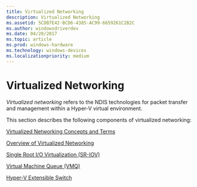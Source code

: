 ```yaml
---
title: Virtualized Networking
description: Virtualized Networking
ms.assetid: 5CDB7E42-BCD6-4385-AC99-6659261C2B2C
ms.author: windowsdriverdev
ms.date: 04/20/2017
ms.topic: article
ms.prod: windows-hardware
ms.technology: windows-devices
ms.localizationpriority: medium
---
```


# Virtualized Networking


*Virtualized networking* refers to the NDIS technologies for packet transfer and management within a Hyper-V virtual environment.

This section describes the following components of virtualized networking:

[Virtualized Networking Concepts and Terms](virtualized-networking-concepts-and-terms.md)

[Overview of Virtualized Networking](overview-of-virtualized-networking.md)

[Single Root I/O Virtualization (SR-IOV)](single-root-i-o-virtualization--sr-iov-.md)

[Virtual Machine Queue (VMQ)](virtual-machine-queue--vmq-.md)

[Hyper-V Extensible Switch](hyper-v-extensible-switch.md)

 

 





